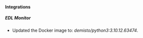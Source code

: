 #### Integrations
##### EDL Monitor
- Updated the Docker image to: *demisto/python3:3.10.12.63474*.
